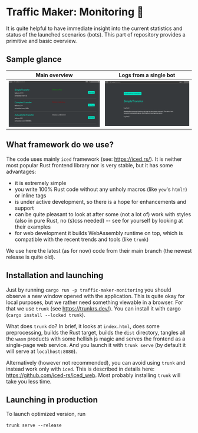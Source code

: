 # Traffic Maker: Monitoring 👀

It is quite helpful to have immediate insight into the current statistics and status of the launched scenarios (bots).
This part of repository provides a primitive and basic overview.

## Sample glance

|        Main overview        | Logs from a single bot  |
|:---------------------------:|:-----------------------:|
| ![](resources/overview.png) | ![](resources/logs.png) |

## What framework do we use?

The code uses mainly `iced` framework (see: https://iced.rs/). It is neither most popular Rust frontend library nor 
is very stable, but it has some advantages:
 - it is extremely simple
 - you write 100% Rust code without any unholy macros (like `yew`'s `html!`) or inline tags
 - is under active development, so there is a  hope for enhancements and support
 - can be quite pleasant to look at after some (not a lot of) work with styles (also in pure Rust, no (s)css needed) -- see for yourself by looking at their examples 
 - for web development it builds WebAssembly runtime on top, which is compatible with the recent trends and tools (like `trunk`)

We use here the latest (as for now) code from their main branch (the newest release is quite old).

## Installation and launching

Just by running `cargo run -p traffic-maker-monitoring` you should observe a new window opened with the application. 
This is quite okay for local purposes, but we rather need something viewable in a browser. 
For that we use `trunk` (see https://trunkrs.dev/). You can install it with cargo (`cargo install --locked trunk`).

What does `trunk` do? In brief, it looks at `index.html`, does some preprocessing, builds the Rust target, builds the `dist` directory,
tangles all the `wasm` products with some hellish js magic and serves the frontend as a single-page web service. 
And you launch it with `trunk serve` (by default it will serve at `localhost:8080`).

Alternatively (however not recommended), you can avoid using `trunk` and instead work only with `iced`. 
This is described in details here: https://github.com/iced-rs/iced_web.
Most probably installing `trunk` will take you less time.

## Launching in production

To launch optimized version, run
```
trunk serve --release
```
